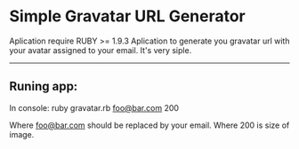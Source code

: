 # Simple Gravatar URL Generator

Aplication require RUBY >= 1.9.3
Aplication to generate you gravatar url with your avatar assigned to your email. It's very siple.

---

## Runing app:

In console:
  ruby gravatar.rb foo@bar.com 200

Where foo@bar.com should be replaced by your email.
Where 200 is size of image.
